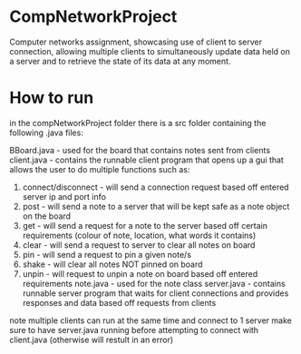 # CompNetworkProject

Computer networks assignment, showcasing use of client to server connection, allowing multiple clients to simultaneously update data held on a server and to retrieve the state of its data at any moment.

# How to run

in the compNetworkProject folder there is a src folder containing the following .java files:

BBoard.java - used for the board that contains notes sent from clients
client.java - contains the runnable client program that opens up a gui that allows the user to do multiple functions such as:
  1. connect/disconnect - will send a connection request based off entered server ip and port info
  2. post - will send a note to a server that will be kept safe as a note object on the board
  3. get - will send a request for a note to the server based off certain requirements (colour of note, location, what words it contains)
  4. clear - will send a request to server to clear all notes on board
  5. pin - will send a request to pin a given note/s
  6. shake - will clear all notes NOT pinned on board
  7. unpin - will request to unpin a note on board based off entered requirements
note.java - used for the note class
server.java - contains runnable server program that waits for client connections and provides responses and data based off requests from clients

note multiple clients can run at the same time and connect to 1 server
make sure to have server.java running before attempting to connect with client.java (otherwise will restult in an error)
